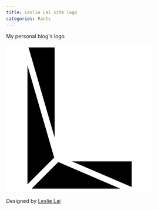 ```yaml
---
title: Leslie Lai site logo
categories: Rants
---
```


My personal blog's logo


![Leslie Lai site logo](/assets/img/20180519/leslielai-site-logo.png)

Designed by [Leslie Lai](https://lcr.github.io/)